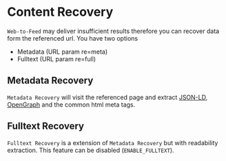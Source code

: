 # Content Recovery
`Web-to-Feed` may deliver insufficient results therefore you can recover data form the referenced url.
You have two options
- Metadata (URL param re=meta)
- Fulltext (URL param re=full)

## Metadata Recovery
`Metadata Recovery` will visit the referenced page and extract [JSON-LD](http://json-ld.org/), [OpenGraph](https://ogp.me/) and the common html meta tags.

## Fulltext Recovery
`Fulltext Recovery` is a extension of `Metadata Recovery` but with readability extraction. This feature can be disabled (`ENABLE_FULLTEXT`).

